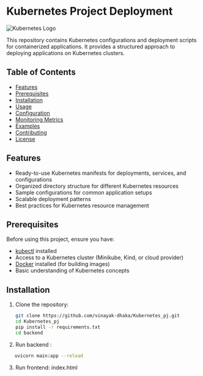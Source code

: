 # Kubernetes Project Deployment

![Kubernetes Logo](https://upload.wikimedia.org/wikipedia/commons/3/39/Kubernetes_logo_without_workmark.svg)

This repository contains Kubernetes configurations and deployment scripts for containerized applications. It provides a structured approach to deploying applications on Kubernetes clusters.

## Table of Contents
- [Features](#features)
- [Prerequisites](#prerequisites)
- [Installation](#installation)
- [Usage](#usage)
- [Configuration](#configuration)
- [Monitoring Metrics](#monitoring-metrics)
- [Examples](#examples)
- [Contributing](#contributing)
- [License](#license)

## Features

- Ready-to-use Kubernetes manifests for deployments, services, and configurations
- Organized directory structure for different Kubernetes resources
- Sample configurations for common application setups
- Scalable deployment patterns
- Best practices for Kubernetes resource management

## Prerequisites

Before using this project, ensure you have:

- [kubectl](https://kubernetes.io/docs/tasks/tools/) installed
- Access to a Kubernetes cluster (Minikube, Kind, or cloud provider)
- [Docker](https://docs.docker.com/get-docker/) installed (for building images)
- Basic understanding of Kubernetes concepts

## Installation

1. Clone the repository:
   ```bash
   git clone https://github.com/vinayak-dhaka/Kubernetes_pj.git
   cd Kubernetes_pj
   pip install -r requirements.txt
   cd backend
2. Run backend :
```bash
   uvicorn main:app --reload
```
3. Run frontend:
   index.html
